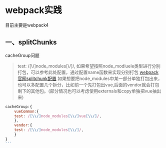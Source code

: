 # webpack实践
目前主要是webpack4
## 一、splitChunks
cacheGroup问题
> test: /[\\/]node_modules[\\/]/,
如果希望按照node_modluele类型进行分别打包，可以参考此处配置，通过配置name函数来实现分别打包
[webpack官网splitchunk配置](https://webpack.js.org/plugins/split-chunks-plugin/#splitchunkschunks)
如果想要把node_modules中某一部分单独打包出来，也可以多配置几个拆分，比如前一个先打包出vue,后面的vendor就会打包剩下的其他包。(部分情况也可以考虑使用externals和copy单独把vue抽出来)
````javascript
cacheGroup:{
    vueCommon:{
    test: /[\\/]node_modules[\\/]vue[\\/]/,
    },
    vendor:{
    test: /[\\/]node_modules[\\/]/,
    }
}
```
 